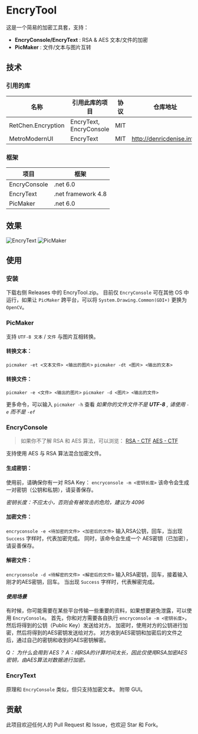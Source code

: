 # EncryTool

这是一个简易的加密工具套，支持：
* **EncryConsole/EncryText** : RSA & AES 文本/文件的加密
* **PicMaker** : 文件/文本与图片互转

## 技术

### 引用的库

| 名称 | 引用此库的项目 | 协议 | 仓库地址 |
| -- | -- | -- | -- |
| RetChen.Encryption | EncryText, EncryConsole | MIT | |
| MetroModernUI | EncryText | MIT | http://denricdenise.info/ |

### 框架

| 项目 | 框架 |
| -- | -- |
| EncryConsole | .net 6.0 |
| EncryText | .net framework 4.8 |
| PicMaker | .net 6.0 |

## 效果

![EncryText](https://github.com/Return25/EncryTool/screenshot/encrytext.png)
![PicMaker](https://github.com/Return25/EncryTool/screenshot/picmaker.png)

## 使用

### 安装

下载右侧 Releases 中的 EncryTool.zip。
目前仅 `EncryConsole` 可在其他 OS 中运行，如果让 `PicMaker` 跨平台，可以将 `System.Drawing.Common(GDI+)` 更换为 `OpenCV`。

### PicMaker

支持 `UTF-8 文本` / `文件` 与图片互相转换。

#### 转换文本：
`picmaker -et <文本文件> <输出的图片>`
`picmaker -dt <图片> <输出的文本>`
#### 转换文件：
`picmaker -e <文件> <输出的图片>`
`picmaker -d <图片> <输出的文件>`

更多命令，可以输入 `picmaker -h` 查看
*如果你的文件文件不是 **UTF-8** , 请使用 `-e` 而不是 `-ef`*

### EncryConsole

> 如果你不了解 RSA 和 AES 算法，可以浏览：
[RSA - CTF](https://ctf-wiki.org/crypto/asymmetric/rsa/rsa_theory/)
[AES - CTF](https://ctf-wiki.org/crypto/blockcipher/aes/)

支持使用 AES 与 RSA 算法混合加密文件。

#### 生成密钥：
使用前，请确保你有一对 RSA Key：
`encryconsole -m <密钥长度>`
该命令会生成一对密钥（公钥和私钥），请妥善保存。

*密钥长度：不应太小，否则会有被攻击的危险，建议为 4096*

#### 加密文件：
`encryconsole -e <待加密的文件> <加密后的文件>`
输入RSA公钥，回车，当出现 `Success` 字样时，代表加密完成。
同时，该命令会生成一个 AES密钥（已加密），请妥善保存。

#### 解密文件：
`encryconsole -d <待解密的文件> <解密后的文件>`
输入RSA密钥，回车，接着输入刚才的AES密钥，回车。
当出现 `Success` 字样时，代表解密完成。

#### *使用场景*
有时候，你可能需要在某些平台传输一些重要的资料，如果想要避免泄露，可以使用 `EncryConsole`。
首先，你和对方需要各自执行 `encryconsole -m <密钥长度>`，然后将得到的公钥（Public Key）发送给对方。
加密时，使用对方的公钥进行加密，然后将得到的AES密钥发送给对方。
对方收到AES密钥和加密后的文件之后，通过自己的密钥和收到的AES密钥解密。

*Q： 为什么会用到 AES？*
*A：纯RSA的计算时间太长，因此仅使用RSA加密AES密钥，由AES算法对数据进行加密。*

### EncryText

原理和 `EncryConsole` 类似，但只支持加密文本。
附带 GUI。

## 贡献

此项目欢迎任何人的 Pull Request 和 Issue，也欢迎 Star 和 Fork。